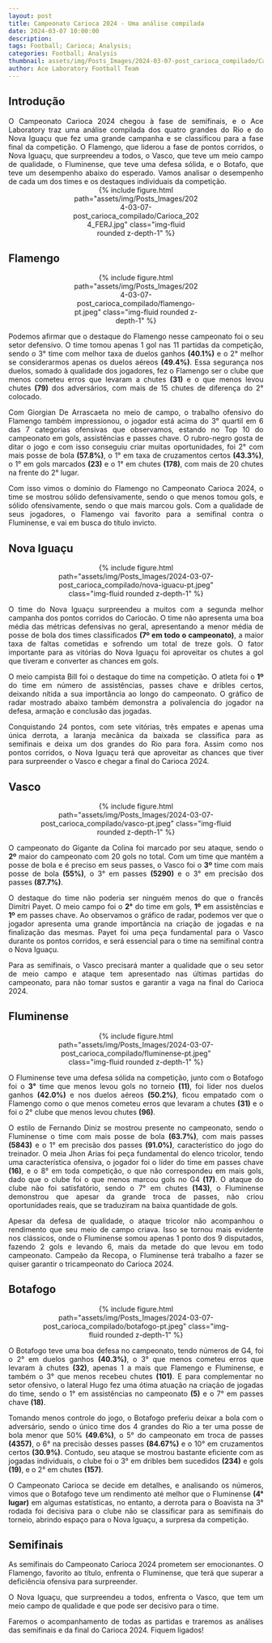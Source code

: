 ```yaml
---
layout: post
title: Campeonato Carioca 2024 - Uma análise compilada
date: 2024-03-07 10:00:00
description: 
tags: Football; Carioca; Analysis;
categories: Football; Analysis
thumbnail: assets/img/Posts_Images/2024-03-07-post_carioca_compilado/Carioca_2024_FERJ.jpg
author: Ace Laboratory Football Team
---
```


<h2>Introdução</h2>

<div style="text-align: justify"> 
O Campeonato Carioca 2024 chegou à fase de semifinais, e o Ace Laboratory traz uma análise compilada dos quatro grandes do Rio e do Nova Iguaçu que fez uma grande campanha e se classificou para a fase final da competição. O Flamengo, que liderou a fase de pontos corridos, o Nova Iguaçu, que surpreendeu a todos, o Vasco, que teve um meio campo de qualidade, o Fluminense, que teve uma defesa sólida, e o Botafo, que teve um desempenho abaixo do esperado. Vamos analisar o desempenho de cada um dos times e os destaques individuais da competição.
</div>

<div style="width: 50%; margin: 0 auto; text-align: center;">
{% include figure.html path="assets/img/Posts_Images/2024-03-07-post_carioca_compilado/Carioca_2024_FERJ.jpg" class="img-fluid rounded z-depth-1" %}
</div>

<h2>Flamengo</h2>

<div style="width: 50%; margin: 0 auto; text-align: center;">
{% include figure.html path="assets/img/Posts_Images/2024-03-07-post_carioca_compilado/flamengo-pt.jpeg" class="img-fluid rounded z-depth-1" %}
</div>

<div style="text-align: justify"> 
<p align="justify">
Podemos afirmar que o destaque do Flamengo nesse campeonato foi o seu setor defensivo. O time tomou apenas 1 gol nas 11 partidas da competição, sendo o 3° time com melhor taxa de duelos ganhos <b>(40.1%)</b> e o 2° melhor se considerarmos  apenas os duelos aéreos <b>(49.4%)</b>. Essa segurança nos duelos, somado à qualidade dos jogadores, fez o Flamengo ser o clube que menos cometeu erros que levaram a chutes <b>(31)</b> e o que menos levou chutes <b>(79)</b> dos adversários, com mais de 15 chutes de diferença do 2° colocado.
</p>

<p align="justify">
Com Giorgian De Arrascaeta no meio de campo, o trabalho ofensivo do Flamengo também impressionou, o jogador está acima do 3° quartil em 6 das 7 categorias ofensivas que observamos, estando no Top 10 do campeonato em gols, assistências e passes chave. O rubro-negro gosta de ditar o jogo e com isso conseguiu criar muitas oportunidades, foi 2° com mais posse de bola <b>(57.8%)</b>, o 1° em taxa de cruzamentos certos <b>(43.3%)</b>, o 1° em gols marcados <b>(23)</b> e o 1° em chutes <b>(178)</b>, com mais de 20 chutes na frente do 2° lugar.
</p>
<p align="justify">
Com isso vimos o domínio do Flamengo no Campeonato Carioca 2024, o time se mostrou sólido defensivamente, sendo o que menos tomou gols, e sólido ofensivamente, sendo o que mais marcou gols. Com a qualidade de seus jogadores, o Flamengo vai favorito para a semifinal contra o Fluminense, e vai em busca do título invicto.
</p>
</div>

<h2>Nova Iguaçu</h2>

<div style="width: 75%; margin: 0 auto; text-align: center;">
{% include figure.html path="assets/img/Posts_Images/2024-03-07-post_carioca_compilado/nova-iguacu-pt.jpeg" class="img-fluid rounded z-depth-1" %}
</div>

<div style="text-align: justify"> 
<p align="justify">
O time do Nova Iguaçu surpreendeu a muitos com a segunda melhor campanha dos pontos corridos do Cariocão. O time não apresenta uma boa média das métricas defensivas no geral, apresentando a menor média de posse de bola dos times classificados <b>(7º em todo o campeonato)</b>, a maior taxa de faltas cometidas e sofrendo um total de treze gols. O fator importante para as vitórias do Nova Iguaçu foi aproveitar os chutes a gol que tiveram e converter as chances em gols.
</p>

<p align="justify">
O meio campista Bill foi o destaque do time na competição. O atleta foi o <b>1º</b> do time em número de assistências, passes chave e dribles certos, deixando nítida a sua importância ao longo do campeonato. O gráfico de radar mostrado abaixo também demonstra a polivalencia do jogador na defesa, armação e conclusão das jogadas.
</p>

<p align="justify">
Conquistando 24 pontos, com sete vitórias, três empates e apenas uma única derrota, a laranja mecânica da baixada se classifica para as semifinais e deixa um dos grandes do Rio para fora. Assim como nos pontos corridos, o Nova Iguaçu terá que aproveitar as chances que tiver para surpreender o Vasco e chegar a final do Carioca 2024.
</p>
</div>


<h2>Vasco</h2>


<div style="width: 75%; margin: 0 auto; text-align: center;">
{% include figure.html path="assets/img/Posts_Images/2024-03-07-post_carioca_compilado/vasco-pt.jpeg" class="img-fluid rounded z-depth-1" %}
</div>

<div style="text-align: justify">
<p align="justify">
O campeonato do Gigante da Colina foi marcado por seu ataque, sendo o <b>2º</b> maior do campeonato com 20 gols no total.
Com um time que mantém a posse de bola e é preciso em seus passes, o Vasco foi o <b>3º</b> time com mais posse de bola <b>(55%)</b>, o 3° em passes <b>(5290)</b> e o 3° em precisão dos passes <b>(87.7%)</b>.
</p>

<p align="justify">
O destaque do time não poderia ser ninguém menos do que o francês Dimitri Payet. O meio campo foi o <b>2°</b> do time em gols, <b>1º</b> em assistências e <b>1º</b> em passes chave. Ao observamos o gráfico de radar, podemos ver que o jogador apresenta uma grande importância na criação de jogadas e na finalização das mesmas. Payet foi uma peça fundamental para o Vasco durante os pontos corridos, e será essencial para o time na semifinal contra o Nova Iguaçu.
</p>

<p align="justify">
Para as semifinais, o Vasco precisará manter a qualidade que o seu setor de meio campo e ataque tem apresentado nas últimas partidas do campeonato, para não tomar sustos e garantir a vaga na final do Carioca 2024.
</p>
</div>

<h2>Fluminense</h2>
<div style="width: 75%; margin: 0 auto; text-align: center;">
{% include figure.html path="assets/img/Posts_Images/2024-03-07-post_carioca_compilado/fluminense-pt.jpeg" class="img-fluid rounded z-depth-1" %}
</div>
<div style="text-align: justify"> 

<p align="justify">
O Fluminense teve uma defesa sólida na competição, junto com o Botafogo foi o <b>3°</b> time que menos levou gols no torneio <b>(11)</b>, foi líder nos duelos ganhos <b>(42.0%)</b> e nos duelos aéreos <b>(50.2%)</b>, ficou empatado com o Flamengo como o que menos cometeu erros que levaram a chutes <b>(31)</b> e o foi o 2° clube que menos levou chutes <b>(96)</b>.
</p>

<p align="justify">
O estilo de Fernando Diniz se mostrou presente no campeonato, sendo o Fluminense o time com mais posse de bola <b>(63.7%)</b>, com mais passes <b>(5843)</b> e o 1° em precisão dos passes <b>(91.0%)</b>, característico do jogo do treinador. O meia Jhon Arias foi peça fundamental do elenco tricolor, tendo uma característica ofensiva, o jogador foi o líder do time em passes chave <b>(16)</b>, e o 8° em toda competição, o que não correspondeu em mais gols, dado que o clube foi o que menos marcou gols no G4 <b>(17)</b>. O ataque do clube não foi satisfatório, sendo o 7° em chutes <b>(143)</b>, o Fluminense demonstrou que apesar da grande troca de passes, não criou oportunidades reais, que se traduziram na baixa quantidade de gols.
</p>

<p align="justify">
Apesar da defesa de qualidade, o ataque tricolor não acompanhou o rendimento que seu meio de campo criava. Isso se tornou mais evidente nos clássicos, onde o Fluminense somou apenas 1 ponto dos 9 disputados, fazendo 2 gols e levando 6, mais da metade do que levou em todo campeonato. Campeão da Recopa, o Fluminense terá trabalho a fazer se quiser garantir o tricampeonato do Carioca 2024.
</p>
</div>

<h2>Botafogo</h2>

<div style="width: 75%; margin: 0 auto; text-align: center;">
{% include figure.html path="assets/img/Posts_Images/2024-03-07-post_carioca_compilado/botafogo-pt.jpeg" class="img-fluid rounded z-depth-1" %}
</div>

<div style="text-align: justify">
<p align="justify">
O Botafogo teve uma boa defesa no campeonato, tendo números de G4, foi o 2° em duelos ganhos <b>(40.3%)</b>, o 3° que menos cometeu erros que levaram à chutes <b>(32)</b>, apenas 1 a mais que Flamengo e Fluminense, e também o 3° que menos recebeu chutes <b>(101)</b>. E para complementar no setor ofensivo, o lateral Hugo fez uma ótima atuação na criação de jogadas do time, sendo o 1° em assistências no campeonato <b>(5)</b> e o 7° em passes chave <b>(18)</b>.
</p>

<p align="justify">
Tomando menos controle do jogo, o Botafogo preferiu deixar a bola com o adversário, sendo o único time dos 4 grandes do Rio a ter uma posse de bola menor que 50% <b>(49.6%)</b>, o 5° do campeonato em troca de passes <b>(4357)</b>, o 6° na precisão desses passes <b>(84.67%)</b> e o 10° em cruzamentos certos <b>(30.9%)</b>. Contudo, seu ataque se mostrou bastante eficiente com as jogadas individuais, o clube foi o 3° em dribles bem sucedidos <b>(234)</b> e gols <b>(19)</b>, e o 2° em chutes <b>(157)</b>.
</p>

<p align="justify">
O Campeonato Carioca se decide em detalhes, e analisando os números, vimos que o Botafogo teve um rendimento até melhor que o Fluminense <b>(4° lugar)</b> em algumas estatísticas, no entanto, a derrota para o Boavista na 3° rodada foi decisiva para o clube não se classificar para as semifinais do torneio, abrindo espaço para o Nova Iguaçu, a surpresa da competição.
</p>
</div>



<h2>Semifinais</h2>
<div style="text-align: justify">
<p align="justify">
As semifinais do Campeonato Carioca 2024 prometem ser emocionantes. O Flamengo, favorito ao título, enfrenta o Fluminense, que terá que superar a deficiência ofensiva para surpreender.
</p>

<p align="justify">
O Nova Iguaçu, que surpreendeu a todos, enfrenta o Vasco, que tem um meio campo de qualidade e que pode ser decisivo para o time.
</p>

<p align="justify">
Faremos o acompanhamento de todas as partidas e traremos as análises das semifinais e da final do Carioca 2024. Fiquem ligados!
</p>
</div>
